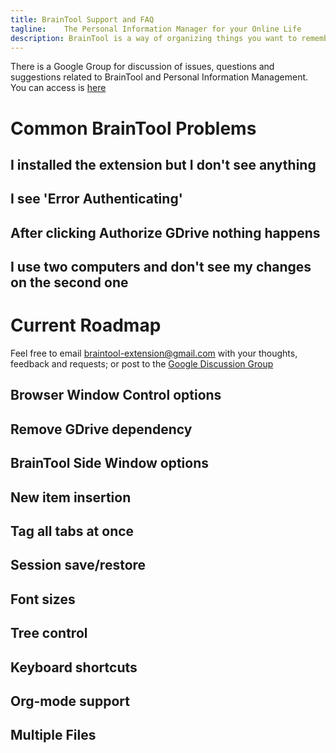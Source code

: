 ```yaml
---
title: BrainTool Support and FAQ
tagline:    The Personal Information Manager for your Online Life
description: BrainTool is a way of organizing things you want to remember and get back to, using notes and nested tags. Its also a better way to control your browser.
---
```


There is a Google Group for discussion of issues, questions and suggestions related to BrainTool and Personal Information Management. You can access is [here](https://groups.google.com/u/2/g/braintool-discussion)

# Common BrainTool Problems

## I installed the extension but I don't see anything


## I see 'Error Authenticating'


## After clicking Authorize GDrive nothing happens


## I use two computers and don't see my changes on the second one


# Current Roadmap
Feel free to email braintool-extension@gmail.com with your thoughts, feedback and requests; or post to the [Google Discussion Group](https://groups.google.com/u/2/g/braintool-discussion)

## Browser Window Control options

## Remove GDrive dependency

## BrainTool Side Window options

## New item insertion

## Tag all tabs at once

## Session save/restore

## Font sizes

## Tree control

## Keyboard shortcuts

## Org-mode support

## Multiple Files
